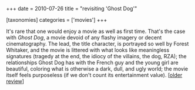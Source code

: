 +++
date = 2010-07-26
title = "revisiting 'Ghost Dog'"

[taxonomies]
categories = ['movies']
+++

It\'s rare that one would enjoy a movie as well as first time. That\'s
the case with *Ghost Dog*, a movie devoid of any flashy imagery or
decent cinematography. The lead, the title character, is portrayed so
well by Forest Whitaker, and the movie is littered with what looks like
meaningless signatures (tragedy at the end, the idiocy of the villains,
the dog, RZA); the relationships Ghost Dog has with the French guy and
the young girl are beautiful, coloring what is otherwise a dark, dull,
and ugly world; the movie itself feels purposeless (if we don\'t count
its entertainment value). \[[older review]\]

  [older review]: http://tshepang.net/ghost-dog

